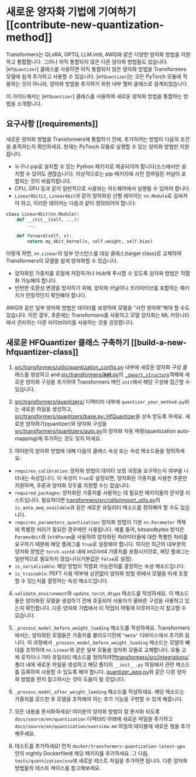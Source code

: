 <!--Copyright 2024 The HuggingFace Team. All rights reserved.

Licensed under the Apache License, Version 2.0 (the "License"); you may not use this file except in compliance with
the License. You may obtain a copy of the License at

http://www.apache.org/licenses/LICENSE-2.0

Unless required by applicable law or agreed to in writing, software distributed under the License is distributed on
an "AS IS" BASIS, WITHOUT WARRANTIES OR CONDITIONS OF ANY KIND, either express or implied. See the License for the
specific language governing permissions and limitations under the License.

⚠️ Note that this file is in Markdown but contain specific syntax for our doc-builder (similar to MDX) that may not be
rendered properly in your Markdown viewer.

-->

# 새로운 양자화 기법에 기여하기 [[contribute-new-quantization-method]]

Transformers는 QLoRA, GPTQ, LLM.int8, AWQ와 같은 다양한 양자화 방법을 지원하고 통합합니다. 그러나 아직 통합되지 않은 다른 양자화 방법들도 있습니다. [`HfQuantizer`] 클래스를 사용하면 아직 통합되지 않은 양자화 방법을 Transformers 모델에 쉽게 추가하고 사용할 수 있습니다. [`HfQuantizer`]는 모든 PyTorch 모듈에 적용하는 것이 아니라, 양자화 방법을 추가하기 위한 내부 헬퍼 클래스로 설계되었습니다.

이 가이드에서는 [`HfQuantizer`] 클래스를 사용하여 새로운 양자화 방법을 통합하는 방법을 소개합니다.

## 요구사항 [[requirements]]

새로운 양자화 방법을 Transformers에 통합하기 전에, 추가하려는 방법이 다음의 조건을 충족하는지 확인하세요. 현재는 PyTorch 모듈로 실행할 수 있는 양자화 방법만 지원됩니다.

- 누구나 pip로 설치할 수 있는 Python 패키지로 제공되어야 합니다(소스에서만 설치할 수 있어도 괜찮습니다). 이상적으로는 pip 패키지에 사전 컴파일된 커널이 포함되는 것이 바람직합니다. 
- CPU, GPU 등과 같이 일반적으로 사용되는 하드웨어에서 실행될 수 있어야 합니다.
- `Linear8bitLt`, `Linear4bit`과 같이 양자회된 선형 레이어는 `nn.Module`로 감싸져야 하고, 이러한 레이어는 다음과 같이 정의되어야 합니다:

```py
class Linear4bit(nn.Module):
    def __init__(self, ...):
        ...
    
    def forward(self, x):
        return my_4bit_kernel(x, self.weight, self.bias)
```

이렇게 하면, `nn.Linear`의 일부 인스턴스를 대상 클래스(target class)로 교체하여 Transformers의 모델을 쉽게 양자화할 수 있습니다.

- 양자화된 가중치를 로컬에 저장하거나 Hub에 푸시할 수 있도록 양자화 방법은 직렬화 가능해야 합니다.
- 빈번한 호환성 변경을 방지하기 위해, 양자화 커널이나 프리미티브를 포함하는 패키지가 안정적인지 확인해야 합니다.

AWQ와 같은 일부 양자화 방법은 데이터를 보정하여 모델을 "사전 양자화"해야 할 수도 있습니다. 이런 경우, 추론에는 Transformers를 사용하고 모델 양자화는 ML 커뮤니티에서 관리하는 다른 라이브러리를 사용하는 것을 권장합니다.

## 새로운 HFQuantizer 클래스 구축하기 [[build-a-new-hfquantizer-class]]

1. [src/transformers/utils/quantization_config.py](https://github.com/huggingface/transformers/blob/abbffc4525566a48a9733639797c812301218b83/src/transformers/utils/quantization_config.py) 내부에 새로운 양자화 구성 클래스를 생성하고 and [src/transformers/__init__.py](https://github.com/huggingface/transformers/blob/abbffc4525566a48a9733639797c812301218b83/src/transformers/__init__.py)의 [`_import_structure`](https://github.com/huggingface/transformers/blob/abbffc4525566a48a9733639797c812301218b83/src/transformers/__init__.py#L1088)객체에 새로운 양자화 구성을 추가하여 Transformers 메인 `init`에서 해당 구성에 접근할 수 있습니다.

2. [src/transformers/quantizers/](https://github.com/huggingface/transformers/tree/abbffc4525566a48a9733639797c812301218b83/src/transformers/quantizers) 디렉터리 내부에 `quantizer_your_method.py`라는 새로운 파일을 생성하고, [src/transformers/quantizers/base.py::HfQuantizer](https://github.com/huggingface/transformers/blob/abbffc4525566a48a9733639797c812301218b83/src/transformers/quantizers/base.py#L28)을 상속 받도록 하세요. 새로운 양자화기(quantizer)와 양자화 구성을 [src/transformers/quantizers/auto.py](https://github.com/huggingface/transformers/blob/abbffc4525566a48a9733639797c812301218b83/src/transformers/quantizers/auto.py)의 양자화 자동 매핑(quantization auto-mapping)에 추가하는 것도 잊지 마세요.

3. 여러분의 양자화 방법에 대해 다음의 클래스 속성 또는 속성 메소드들을 정의하세요:

* `requires_calibration`: 양자화 방법이 데이터 보정 과정을 요구하는지 여부를 나타내는 속성입니다. 이 속성이 `True`로 설정되면, 양자화된 가중치를 사용한 추론만 지원하며, 추론과 양자화 모두를 지원할 수는 없습니다. 
* `required_packages`: 양자화된 가중치를 사용하는 데 필요한 패키지들의 문자열 리스트입니다. 필요하다면 [transformers/src/utils/import_utils.py](https://github.com/huggingface/transformers/blob/abbffc4525566a48a9733639797c812301218b83/src/transformers/utils/import_utils.py)의 `is_auto_awq_available`과 같은 새로운 유틸리티 메소드를 정의해야 할 수도 있습니다.
* `requires_parameters_quantization`: 양자화 방법이 기본 `nn.Parameter` 객체에 특별한 처리가 필요한 경우에만 사용됩니다. 예를 들어, bitsandbytes 방식은 `Params4bit`와 `Int8Param`을 사용하여 양자화된 파라미터들에 대한 특별한 처리를 요구하기 때문에 해당 플래그를 `True`로 설정해야 합니다. 하지만 최근의 대부분의 양자화 방법은 `torch.uint8` 내에 int2/int4 가중치를 포함시키므로, 해당 플래그는 일반적으로 필요하지 않습니다(기본값은 `False`로 설정). 
* `is_serializable`: 해당 방법이 직렬화 가능한지를 결정하는 속성 메소드입니다.
* `is_trainable`:  PEFT 사용 여부에 상관없이 양자화 방법 위에서 모델을 미세 조정할 수 있는지를 결정하는 속성 메소드입니다.

4. `validate_environment`와 `update_torch_dtype` 메소드를 작성하세요. 이 메소드들은 양자화된 모델을 생성하기 전에 호출되어 사용자가 올바른 구성을 사용하고 있는지 확인합니다. 다른 양자화 기법에서 이 작업이 어떻게 이루어지는지 참고할 수 있습니다.

5. `_process_model_before_weight_loading` 메소드를 작성하세요. Transformers에서는, 양자회된 모델들은 가중치를 불러오기전에 `"meta"` 디바이스에서 초기화 됩니다. 이 과정에서 `_process_model_before_weight_loading` 메소드는 모델의 뼈대를 조작하여 `nn.Linear`와 같은 일부 모듈을 양자화 모듈로 교체합니다. 모듈 교체 로직이나 기타 유틸리티 메소드를 정의하려면[transformers/src/integrations/](https://github.com/huggingface/transformers/tree/abbffc4525566a48a9733639797c812301218b83/src/transformers/integrations) 폴더 내에 새로운 파일을 생성하고 해당 폴더의 `__init__.py` 파일에서 관련 메소드를 등록하여 사용할 수 있도록 해야 합니다. [quantizer_awq.py](https://github.com/huggingface/transformers/blob/abbffc4525566a48a9733639797c812301218b83/src/transformers/quantizers/quantizer_awq.py)와 같은 다른 양자화 방법을 먼저 참고하시는 것이 도움이 될 것입니다.

6. `_process_model_after_weight_loading` 메소드를 작성하세요. 해당 메소드는 가중치를 로드한 후 모델을 조작해야 하는 추가 기능을 구현할 수 있게 해줍니다.

7. 모든 내용을 문서화하세요! 여러분의 양자화 방법이 잘 문서화 되도록 `docs/source/en/quantization` 디렉터리 아래에 새로운 파일을 추가하고 `docs/source/en/quantization/overview.md` 파일의 테이블에 새로운 행을 추가해주세요.

8. 테스트를 추가하세요! 먼저 `docker/transformers-quantization-latest-gpu` 안의 nightly Dockerfile에 해당 패키지를 추가하세요. 그 다음, `tests/quantization/xxx`에 새로운 테스트 파일을 추가하면 됩니다. 다른 양자화 방법들의 테스트 케이스를 참고해보세요. 

